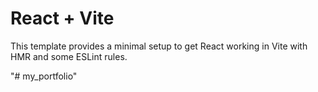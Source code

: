 # React + Vite

This template provides a minimal setup to get React working in Vite with HMR and some ESLint rules.

"# my_portfolio" 
